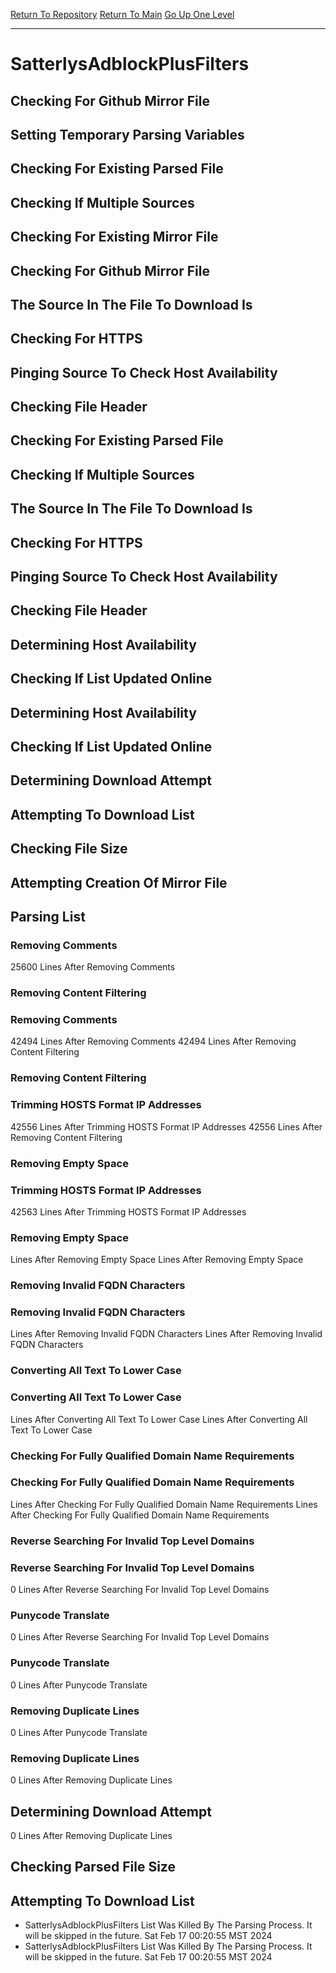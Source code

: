 [Return To Repository](https://github.com/DigitalWarrior/piholeparser/)
[Return To Main](https://github.com/DigitalWarrior/piholeparser/blob/master/RecentRunLogs/Mainlog.md)
[Go Up One Level](https://github.com/DigitalWarrior/piholeparser/blob/master/RecentRunLogs/TopLevelScripts/30-Processing-External-Blacklists.md)
____________________________________
# SatterlysAdblockPlusFilters
## Checking For Github Mirror File
## Setting Temporary Parsing Variables
## Checking For Existing Parsed File
## Checking If Multiple Sources
## Checking For Existing Mirror File
## Checking For Github Mirror File
## The Source In The File To Download Is
## Checking For HTTPS
## Pinging Source To Check Host Availability
## Checking File Header
## Checking For Existing Parsed File
## Checking If Multiple Sources
## The Source In The File To Download Is
## Checking For HTTPS
## Pinging Source To Check Host Availability
## Checking File Header
## Determining Host Availability
## Checking If List Updated Online
## Determining Host Availability
## Checking If List Updated Online
## Determining Download Attempt
## Attempting To Download List
## Checking File Size
## Attempting Creation Of Mirror File
## Parsing List
### Removing Comments
25600 Lines After Removing Comments
### Removing Content Filtering
### Removing Comments
42494 Lines After Removing Comments
42494 Lines After Removing Content Filtering
### Removing Content Filtering
### Trimming HOSTS Format IP Addresses
42556 Lines After Trimming HOSTS Format IP Addresses
42556 Lines After Removing Content Filtering
### Removing Empty Space
### Trimming HOSTS Format IP Addresses
42563 Lines After Trimming HOSTS Format IP Addresses
### Removing Empty Space
 Lines After Removing Empty Space
 Lines After Removing Empty Space
### Removing Invalid FQDN Characters
### Removing Invalid FQDN Characters
 Lines After Removing Invalid FQDN Characters
 Lines After Removing Invalid FQDN Characters
### Converting All Text To Lower Case
### Converting All Text To Lower Case
 Lines After Converting All Text To Lower Case
 Lines After Converting All Text To Lower Case
### Checking For Fully Qualified Domain Name Requirements
### Checking For Fully Qualified Domain Name Requirements
 Lines After Checking For Fully Qualified Domain Name Requirements
 Lines After Checking For Fully Qualified Domain Name Requirements
### Reverse Searching For Invalid Top Level Domains
### Reverse Searching For Invalid Top Level Domains
0 Lines After Reverse Searching For Invalid Top Level Domains
### Punycode Translate
0 Lines After Reverse Searching For Invalid Top Level Domains
### Punycode Translate
0 Lines After Punycode Translate
### Removing Duplicate Lines
0 Lines After Punycode Translate
### Removing Duplicate Lines
0 Lines After Removing Duplicate Lines
## Determining Download Attempt
0 Lines After Removing Duplicate Lines
## Checking Parsed File Size
## Attempting To Download List
* SatterlysAdblockPlusFilters List Was Killed By The Parsing Process. It will be skipped in the future. Sat Feb 17 00:20:55 MST 2024
* SatterlysAdblockPlusFilters List Was Killed By The Parsing Process. It will be skipped in the future. Sat Feb 17 00:20:55 MST 2024
